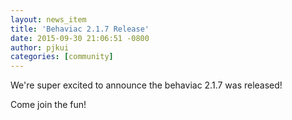 ```yaml
---
layout: news_item
title: 'Behaviac 2.1.7 Release'
date: 2015-09-30 21:06:51 -0800
author: pjkui
categories: [community]
---
```


We're super excited to announce the behaviac 2.1.7 was released!

Come join the fun!